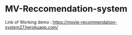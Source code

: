 # MV-Reccomendation-system

Link of Working demo : https://movie-recommendation-system27.herokuapp.com/
